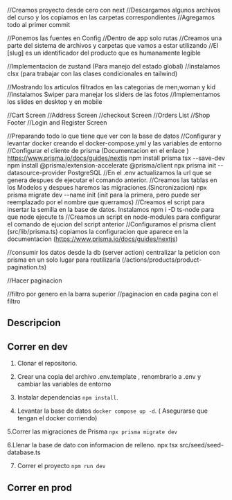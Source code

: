 //Creamos proyecto desde cero con next
//Descargamos algunos archivos del curso y los copiamos en las carpetas correspondientes
//Agregamos todo al primer commit

//Ponemos las fuentes en Config
//Dentro de app solo rutas
//Creamos una parte del sistema de archivos y carpetas que vamos a estar utilizando
//El [slug] es un identificador del producto que es humanamente legible

//Implementacion de zustand (Para manejo del estado global)
//instalamos clsx (para trabajar con las clases condicionales en tailwind)

//Mostrando los articulos filtrados en las categorias de men,woman y kid
//instalamos Swiper para manejar los sliders de las fotos
//Implementamos los slides en desktop y en mobile

//Cart Screen
//Address Screen
//checkout Screen
//Orders List
//Shop Footer
//Login and Register Screen

//Preparando todo lo que tiene que ver con la base de datos
//Configurar y levantar docker creando el docker-compose.yml y las variables de entorno
//Configurar el cliente de prisma (Documentacion en el enlace )
https://www.prisma.io/docs/guides/nextjs
npm install prisma tsx --save-dev
npm install @prisma/extension-accelerate @prisma/client
npx prisma init --datasource-provider PostgreSQL
//En el .env actualizamos la url que se genera despues de ejecutar el comando anterior.
//Creamos las tablas en los Modelos y despues haremos las migraciones.(Sincronizacion)
npx prisma migrate dev --name init (init para la primera, pero puede ser reemplazado por el nombre que querramos)
//Creamos el script para insertar la semilla en la base de datos. Instalamos npm i -D ts-node para que node ejecute ts
//Creamos un script en node-modules para configurar el comando de ejucion del script anterior
//Configuramos el prisma client (src/lib/prisma.ts) copiamos la configuracion que aparece en la documentacion (https://www.prisma.io/docs/guides/nextjs)

//consumir los datos desde la db (server action)
centralizar la peticion con prisma en un solo lugar para reutilizarla (/actions/products/product-pagination.ts)

//Hacer paginacion

<!-- #git push -u origin main -->

//filtro por genero en la barra superior
//paginacion en cada pagina con el filtro

<!-- Importante (En los scripts de node no utilizar las rutas de importacion con @ , porque no las reconoce) -->
<!-- Nota: para ejecutarlo debemos ir en la terminal a la ruta donde esta el seed y ejecutar npx tsc --init para crear un archivo de configuracion y asi se puedan hacer importaciones
desde el archivo del script.(al final use npx tsx src/seed/seed-database.ts para correr el script porque no me funciono con npm run seed-->

<!-- Nota: Si creamos las tablas en una app de terceros y despues en el proyecto ejecutamos (npx prisma db pull) podremos descargar los modelos con
sus respectivas relaciones y todo como lo hemos creado.Es util cuando ya tenemos una base de datos previamente creada-->

## Descripcion

## Correr en dev

1. Clonar el repositorio.

2. Crear una copia del archivo .env.template , renombrarlo a .env y cambiar las variables de entorno

3. Instalar dependencias `npm install`.

4. Levantar la base de datos `docker compose up -d`. ( Asegurarse que tengan el docker corriendo)

5.Correr las migraciones de Prisma `npx prisma migrate dev`

6.Llenar la base de dato con informacion de relleno. npx tsx src/seed/seed-database.ts

7. Correr el proyecto `npm run dev`

## Correr en prod
